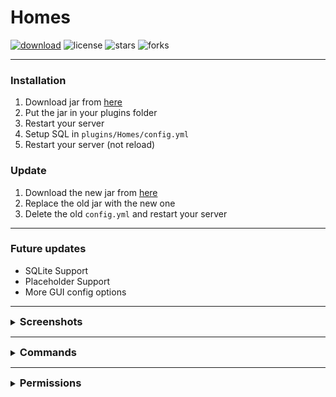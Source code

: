 # Homes

[![download](https://img.shields.io/github/downloads/VertrauterDavid/Homes/total?style=for-the-badge)](https://github.com/VertrauterDavid/Homes/releases/latest)
![license](https://img.shields.io/github/license/VertrauterDavid/Homes?style=for-the-badge)
![stars](https://img.shields.io/github/stars/VertrauterDavid/Homes?style=for-the-badge)
![forks](https://img.shields.io/github/forks/VertrauterDavid/Homes?style=for-the-badge)

<hr>

### Installation
1. Download jar from [here](https://github.com/VertrauterDavid/Combat/releases/latest)
2. Put the jar in your plugins folder
3. Restart your server
4. Setup SQL in `plugins/Homes/config.yml`
5. Restart your server (not reload)

### Update
1. Download the new jar from [here](https://github.com/VertrauterDavid/Combat/releases/latest)
2. Replace the old jar with the new one
3. Delete the old `config.yml` and restart your server

<hr>

### Future updates
- SQLite Support
- Placeholder Support
- More GUI config options

<hr>

<details>
    <summary><h3 style="display: inline;">Screenshots</h3></summary>
    <img alt="1" width="60%" src="https://vertrauterdavid.net/assets/images/projects/homes/1.png">
    <img alt="2" width="60%" src="https://vertrauterdavid.net/assets/images/projects/homes/2.png">
    <img alt="3" width="60%" src="https://vertrauterdavid.net/assets/images/projects/homes/3.png">
    <img alt="4" width="60%" src="https://vertrauterdavid.net/assets/images/projects/homes/4.png">
</details>

<hr>

<details>
    <summary><h3 style="display: inline;">Commands</h3></summary>

| Command                       | Action                      | Permission |
|-------------------------------|:----------------------------|------------|
| `/homes` `/home`              | Open your Home Gui          |            |
| `/home <1-7>`                 | Teleport to a home directly |            |
| `/home set <1-7>`             | Set a home directly         |            |
| `/home delete <1-7>`          | Delete a home directly      |            |
| `/home remove <1-7>`          | Delete a home directly      |            |
| `/home <player> <1-7>`        |                             | home.admin |
| `/home <player> set <1-7>`    |                             | home.admin |
| `/home <player> delete <1-7>` |                             | home.admin |
| `/home <player> remove <1-7>` |                             | home.admin |

</details>

<hr>

<details>
    <summary><h3 style="display: inline;">Permissions</h3></summary>

| Permissions    |                                                   |
|----------------|:--------------------------------------------------|
| `homes.1`      | 1 Home                                            |
| `homes.2`      | 2 Home                                            |
| `homes.3`      | 3 Home                                            |
| `homes.4`      | 4 Home                                            |
| `homes.5`      | 5 Home                                            |
| `homes.6`      | 6 Home                                            |
| `homes.7`      | 7 Home                                            |
| `homes.bypass` | Bypass cooldown                                   |
| `homes.admin`  | Permission for `/homes <player>` `/home <player>` |

</details>
